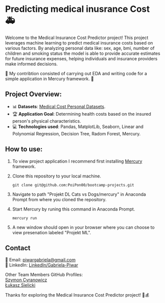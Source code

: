 #  **Predicting medical inusrance Cost 🚑**

Welcome to the Medical Insurance Cost Predictor project! This project leverages machine learning to predict medical insurance costs based on various factors.
By analyzing personal data like: sex, age, bmi, number of children and smoking status the model is able to provide accurate estimates for future insurance expenses, 
helping individuals and insurance providers make informed decisions.

🌱 My contribtion consisted of carrying out EDA and writing code for a simple application in Mercury framework. 🌱

## **Project Overview:**

- 📊 **Datasets**: [Medical Cost Personal Datasets](https://www.kaggle.com/datasets/mirichoi0218/insurance).
- 🏆 **Application Goal**: Determining health costs based on the insured person's physical characteristics. 
- 💻 **Technologies used**: Pandas, MatplotLib, Seaborn, Linear and Polynomial Regression, Decision Tree, Radom Forest, Mercury.

## **How to use:**
1. To view project application I recommend first installing [Mercury](https://runmercury.com/) framework.
   
2. Clone this repository to your local machine.

       git clone git@github.com:PoiPon00/bootcamp-projects.git
   
3. Navigate to path "Projekt DL Cats vs Dogs/mercury" in Anaconda Prompt from where you cloned the repository.
   
4. Start Mercury by runing this command in Anaconda Prompt.
   
       mercury run
   
5. A new window should open in your browser where you can choose to view presenation labeled "Projekt ML".
    

## **Contact**
📧 Email: piwargabriela@gmail.com <br>
🔗 LinkedIn: [LinkedIn/Gabriela-Piwar](https://www.linkedin.com/in/gabriela-piwar)

Other Team Members GitHub Profiles: <br> [Szymon Cyranowicz](https://github.com/szymoncyranowicz)<br>[Łukasz Sielicki](https://github.com/2023SIL)

Thanks for exploring the Medical Insurance Cost Predictor project! 💉💰
